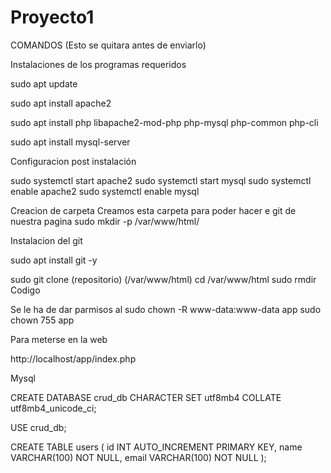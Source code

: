 # Proyecto1

COMANDOS (Esto se quitara antes de enviarlo)

Instalaciones de los programas requeridos

sudo apt update

sudo apt install apache2

sudo apt install php libapache2-mod-php php-mysql php-common php-cli

sudo apt install mysql-server


Configuracion post instalación

sudo systemctl start apache2
sudo systemctl start mysql
sudo systemctl enable apache2
sudo systemctl enable mysql


Creacion de carpeta
Creamos esta carpeta para poder hacer e git de nuestra pagina
sudo mkdir -p /var/www/html/


Instalacion del git

sudo apt install git -y

sudo git clone (repositorio) (/var/www/html)
cd /var/www/html
sudo rmdir Codigo

Se le ha de dar parmisos al 
sudo chown -R www-data:www-data app
sudo chown 755 app


Para meterse en la web 

http://localhost/app/index.php


Mysql

CREATE DATABASE crud_db CHARACTER SET utf8mb4 COLLATE utf8mb4_unicode_ci;

USE crud_db;

CREATE TABLE users (
    id INT AUTO_INCREMENT PRIMARY KEY,
    name VARCHAR(100) NOT NULL,
    email VARCHAR(100) NOT NULL
);
